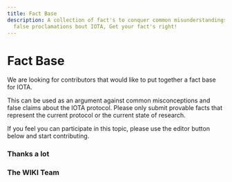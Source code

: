 ```yaml
---
title: Fact Base
description: A collection of fact's to conquer common misunderstandings and
  false proclamations bout IOTA, Get your fact's right!
---
```


# Fact Base

We are looking for contributors that would like to put together a fact base for IOTA.

This can be used as an argument against common misconceptions and false claims about the IOTA protocol. Please only submit provable facts that represent the current protocol or the current state of research.

If you feel you can participate in this topic, please use the editor button below and start contributing.

### Thanks a lot

### The WIKI Team
